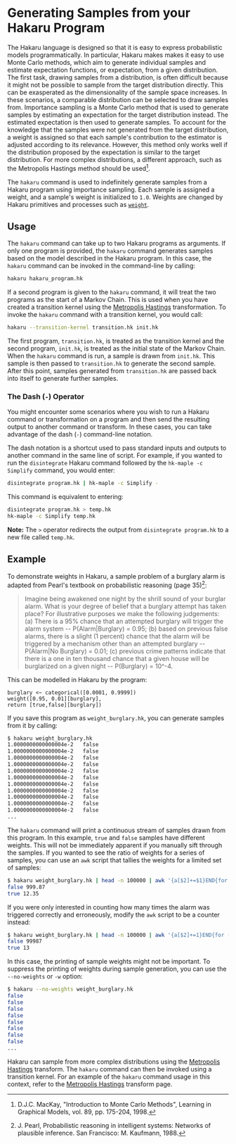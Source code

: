 # Generating Samples from your Hakaru Program #

The Hakaru language is designed so that it is easy to express probabilistic models programmatically. In particular, Hakaru makes makes it easy to use Monte Carlo methods, 
which aim to generate individual samples and estimate expectation functions, or expectation, from a given distribution. The first task, drawing samples from a distribution, 
is often difficult because it might not be possible to sample from the target distribution directly. This can be exasperated as the dimensionality of the sample space 
increases. In these scenarios, a comparable distribution can be selected to draw samples from. Importance sampling is a Monte Carlo method that is used to generate samples 
by estimating an expectation for the target distribution instead. The estimated expectation is then used to generate samples. To account for the knowledge that the 
samples were not generated from the target distribution, a weight is assigned so that each sample's contribution to the estimator is adjusted according to its relevance. 
However, this method only works well if the distribution proposed by the expectation is similar to the target distribution. For more complex distributions, a 
different approach, such as the Metropolis Hastings method should be used[^1].

The `hakaru` command is used to indefinitely generate samples from a Hakaru program using importance sampling. Each sample is assigned a weight, and a sample's weight is 
initialized to `1.0`. Weights are changed by Hakaru primitives and processes such as [`weight`](../lang/rand.md).

## Usage ##

The `hakaru` command can take up to two Hakaru programs as arguments. If only one program is provided, the `hakaru` command generates samples based on the model described in
the Hakaru program. In this case, the `hakaru` command can be invoked in the command-line by calling:

````bash
hakaru hakaru_program.hk
````

If a second program is given to the `hakaru` command, it will treat the two programs as the start of a Markov Chain. This is used when you have created a transition kernel 
using the [Metropolis Hastings](../transforms/mh.md) transformation. To invoke the `hakaru` command with a transition kernel, you would call:

````bash
hakaru --transition-kernel transition.hk init.hk
````

The first program, `transition.hk`,  is treated as the transition kernel and the second program, `init.hk`, is treated as the initial state of the Markov Chain. When the 
`hakaru` command is run, a sample is drawn from `init.hk`. This sample is then passed to `transition.hk` to generate the second sample. After this point, samples generated
from `transition.hk` are passed back into itself to generate further samples.

### The Dash (`-`) Operator ###

You might encounter some scenarios where you wish to run a Hakaru command or transformation on a program and then send the resulting output to another command or transform. 
In these cases, you can take advantage of the dash (`-`) command-line notation.

The dash notation is a shortcut used to pass standard inputs and outputs to another command in the same line of script. For example, if you wanted to run the `disintegrate`
Hakaru command followed by the `hk-maple -c Simplify` command, you would enter:

````bash
disintegrate program.hk | hk-maple -c Simplify -
````

This command is equivalent to entering:

````bash
disintegrate program.hk > temp.hk
hk-maple -c Simplify temp.hk
````

**Note:** The `>` operator redirects the output from `disintegrate program.hk` to a new file called `temp.hk`.

## Example ##

To demonstrate weights in Hakaru, a sample problem of a burglary alarm is adapted from Pearl's textbook on probabilistic reasoning (page 35)[^2]:

> Imagine being awakened one night by the shrill sound of your burglar alarm. What is your degree of belief that a burglary attempt has taken place? For illustrative 
> purposes we make the following judgements: (a) There is a 95% chance that an attempted burglary will trigger the alarm system -- P(Alarm|Burglary) = 0.95; (b) based on 
> previous false alarms, there is a slight (1 percent) chance that the alarm will be triggered by a mechanism other than an attempted burglary -- P(Alarm|No Burglary) = 0.01;
> (c) previous crime patterns indicate that there is a one in ten thousand chance that a given house will be burglarized on a given night -- P(Burglary) = 10^-4.

This can be modelled in Hakaru by the program:

````nohighlight
burglary <~ categorical([0.0001, 0.9999])
weight([0.95, 0.01][burglary],
return [true,false][burglary])
````

If you save this program as `weight_burglary.hk`, you can generate samples from it by calling:

````bash
$ hakaru weight_burglary.hk
1.0000000000000004e-2   false
1.0000000000000004e-2   false
1.0000000000000004e-2   false
1.0000000000000004e-2   false
1.0000000000000004e-2   false
1.0000000000000004e-2   false
1.0000000000000004e-2   false
1.0000000000000004e-2   false
1.0000000000000004e-2   false
1.0000000000000004e-2   false
1.0000000000000004e-2   false
...
````

The `hakaru` command will print a continuous stream of samples drawn from this program. In this example, `true` and `false` samples have different weights. This will not be
immediately apparent if you manually sift through the samples. If you wanted to see the ratio of weights for a series of samples, you can use an `awk` script that tallies 
the weights for a limited set of samples:

````bash
$ hakaru weight_burglary.hk | head -n 100000 | awk '{a[$2]+=$1}END{for (i in a) print i, a[i]}'
false 999.87
true 12.35
````

If you were only interested in counting how many times the alarm was triggered correctly and erroneously, modify the `awk` script to be a counter instead:

````bash
$ hakaru weight_burglary.hk | head -n 100000 | awk '{a[$2]+=1}END{for (i in a) print i, a[i]}'
false 99987
true 13
````

In this case, the printing of sample weights might not be important. To suppress the printing of weights during sample generation, you can use the `--no-weights` or `-w` 
option:

````bash
$ hakaru --no-weights weight_burglary.hk
false
false
false
false
false
false
false
false
...
````

Hakaru can sample from more complex distributions using the [Metropolis Hastings](../transforms/mh.md) transform. The `hakaru` command can then be invoked using a transition
kernel. For an example of the `hakaru` command usage in this context, refer to the [Metropolis Hastings](../transforms/mh.md) transform page.

[^1]: D.J.C. MacKay, "Introduction to Monte Carlo Methods", Learning in Graphical Models, vol. 89, pp. 175-204, 1998.
[^2]: J. Pearl, Probabilistic reasoning in intelligent systems: Networks of plausible inference. San Francisco: M. Kaufmann, 1988.